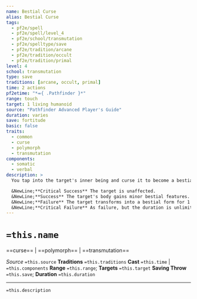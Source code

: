 ```yaml
---
name: Bestial Curse
alias: Bestial Curse
tags:
  - pf2e/spell
  - pf2e/spell/level_4
  - pf2e/school/transmutation
  - pf2e/spelltype/save
  - pf2e/tradition/arcane
  - pf2e/tradition/occult
  - pf2e/tradition/primal
level: 4
school: transmutation
type: save
traditions: [arcane, occult, primal]
time: 2 actions
pf2etime: "*⬺{ .Pathfinder }*"
range: touch
target: 1 living humanoid
source: "Pathfinder Advanced Player's Guide"
duration: varies
save: fortitude
basic: false
traits:
  - common
  - curse
  - polymorph
  - transmutation
components:
  - somatic
  - verbal
description: >
  You tap into the target's inner being and curse it to become a bestial version of itself. The effect is based on its Fortitude save.

  &NewLine;**Critical Success** The target is unaffected.
  &NewLine;**Success** The target's body gains minor bestial features. Its insides churn as they partially transform, causing it to be [[Clumsy]] 1 for 1 round. When it recovers from the Clumsy condition, its features revert to normal and the spell ends.
  &NewLine;**Failure** The target transforms into a bestial form for 1 hour. The target becomes [[Clumsy]] 1 and gains weakness 1 to silver. It gains a claw, hoof, horn, or jaws Strike(your choice) that uses the target's unarmed Strike statistics except that the damage type changes to bludgeoning, piercing, or slashing, as appropriate. Whenever the target attempts to use any manipulate action, it must succeed at a DC 5 Flat check or the action is lost.
  &NewLine;**Critical Failure** As failure, but the duration is unlimited.
---
```

# `=this.name`
==curse== | ==polymorph== | ==transmutation==

*Source* `=this.source`
**Traditions** `=this.traditions`
**Cast** `=this.time` | `=this.components`
**Range** `=this.range`; **Targets** `=this.target`
**Saving Throw** `=this.save`; **Duration** `=this.duration`

***
`=this.description`